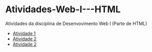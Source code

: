 # Atividades-Web-I---HTML
Atividades da disciplina de Desenvovimento Web I (Parte de HTML)
- [Atividade 1](atividade1.html)
- [Atividade 2](atividade2.html)
- [Atividade 2](atividade3.html)
